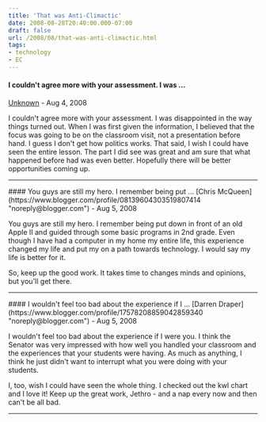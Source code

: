 ```yaml
---
title: 'That was Anti-Climactic'
date: 2008-08-28T20:40:00.000-07:00
draft: false
url: /2008/08/that-was-anti-climactic.html
tags: 
- technology
- EC
---
```


#### I couldn't agree more with your assessment. I was ...
[Unknown](https://www.blogger.com/profile/13500577228334541271 "noreply@blogger.com") - <time datetime="2008-08-28T21:42:00.000-07:00">Aug 4, 2008</time>

I couldn't agree more with your assessment. I was disappointed in the way things turned out. When I was first given the information, I believed that the focus was going to be on the classroom visit, not a presentation before hand. I guess I don't get how politics works. That said, I wish I could have seen the entire lesson. The part I did see was great and am sure that what happened before had was even better. Hopefully there will be better opportunities coming up.
<hr />
#### You guys are still my hero. I remember being put ...
[Chris McQueen](https://www.blogger.com/profile/08139604303519807414 "noreply@blogger.com") - <time datetime="2008-08-29T06:45:00.000-07:00">Aug 5, 2008</time>

You guys are still my hero. I remember being put down in front of an old Apple II and guided through some basic programs in 2nd grade. Even though I have had a computer in my home my entire life, this experience changed my life and put my on a path towards technology. I would say my life is better for it.  
  
So, keep up the good work. It takes time to changes minds and opinions, but you'll get there.
<hr />
#### I wouldn't feel too bad about the experience if I ...
[Darren Draper](https://www.blogger.com/profile/17578208859042859340 "noreply@blogger.com") - <time datetime="2008-08-29T12:18:00.000-07:00">Aug 5, 2008</time>

I wouldn't feel too bad about the experience if I were you. I think the Senator was very impressed with how well you handled your classroom and the experiences that your students were having. As much as anything, I think he just didn't want to interrupt what you were doing with your students.  
  
I, too, wish I could have seen the whole thing. I checked out the kwl chart and I love it! Keep up the great work, Jethro - and a nap every now and then can't be all bad.
<hr />
